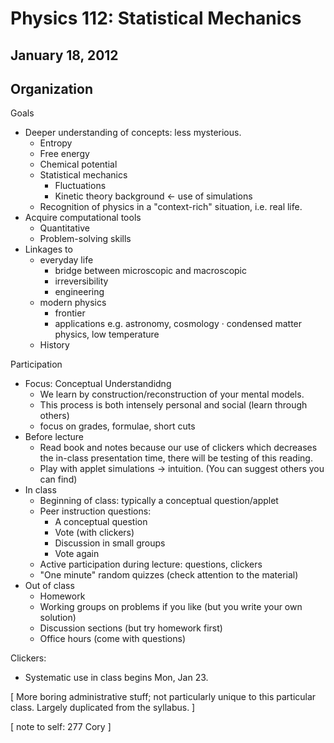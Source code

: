 Physics 112: Statistical Mechanics
==================================
January 18, 2012
----------------

Organization
-----------
Goals
 * Deeper understanding of concepts: less mysterious.
   + Entropy
   + Free energy
   + Chemical potential
   + Statistical mechanics
	  - Fluctuations
	  - Kinetic theory background ← use of simulations
   + Recognition of physics in a "context-rich" situation, i.e. real life.
 * Acquire computational tools
   + Quantitative
   + Problem-solving skills
 * Linkages to
   + everyday life
	 - bridge between microscopic and macroscopic
	 - irreversibility
	 - engineering
   + modern physics
	 - frontier
	 - applications e.g. astronomy, cosmology
	   · condensed matter physics, low temperature
   + History

Participation
 * Focus: Conceptual Understandidng
   + We learn by construction/reconstruction of your mental models.
   + This process is both intensely personal and social (learn through
	 others)
   + focus on grades, formulae, short cuts
 * Before lecture
   + Read book and notes because our use of clickers which decreases
	 the in-class presentation time, there will be testing of this
	 reading.
   + Play with applet simulations → intuition. (You can suggest others
	 you can find)
* In class
  + Beginning of class: typically a conceptual question/applet
  + Peer instruction questions:
	- A conceptual question
	- Vote (with clickers)
	- Discussion in small groups
	- Vote again
  + Active participation during lecture: questions, clickers
  + "One minute" random quizzes (check attention to the material)
* Out of class
  + Homework
  + Working groups on problems if you like (but you write your own
	solution)
  + Discussion sections (but try homework first)
  + Office hours (come with questions)

Clickers:
* Systematic use in class begins Mon, Jan 23.

[ More boring administrative stuff; not particularly unique to this
  particular class. Largely duplicated from the syllabus. ]

[ note to self: 277 Cory ]
